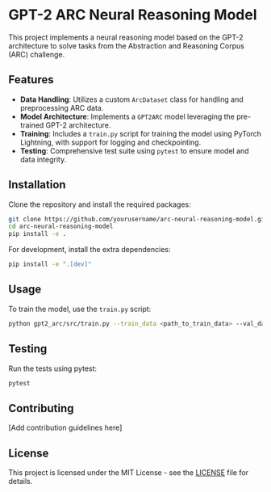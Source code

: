 # GPT-2 ARC Neural Reasoning Model

This project implements a neural reasoning model based on the GPT-2 architecture to solve tasks from the Abstraction and Reasoning Corpus (ARC) challenge.

## Features

- **Data Handling**: Utilizes a custom `ArcDataset` class for handling and preprocessing ARC data.
- **Model Architecture**: Implements a `GPT2ARC` model leveraging the pre-trained GPT-2 architecture.
- **Training**: Includes a `train.py` script for training the model using PyTorch Lightning, with support for logging and checkpointing.
- **Testing**: Comprehensive test suite using `pytest` to ensure model and data integrity.

## Installation

Clone the repository and install the required packages:

```bash
git clone https://github.com/yourusername/arc-neural-reasoning-model.git
cd arc-neural-reasoning-model
pip install -e .
```

For development, install the extra dependencies:

```bash
pip install -e ".[dev]"
```

## Usage

To train the model, use the `train.py` script:

```bash
python gpt2_arc/src/train.py --train_data <path_to_train_data> --val_data <path_to_val_data> --batch_size 32 --learning_rate 1e-4 --max_epochs 10 --use_gpu
```

## Testing

Run the tests using pytest:

```bash
pytest
```

## Contributing

[Add contribution guidelines here]

## License

This project is licensed under the MIT License - see the [LICENSE](LICENSE) file for details.
